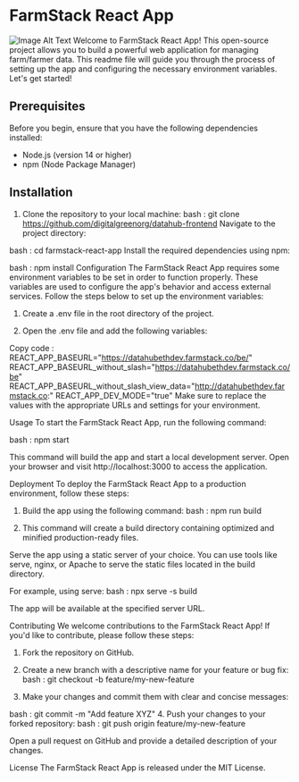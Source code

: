 # FarmStack React App

![Image Alt Text](https://farmstack.co/wp-content/uploads/2021/07/FarmStack-logo.png)
Welcome to FarmStack React App! This open-source project allows you to build a powerful web application for managing farm/farmer data. This readme file will guide you through the process of setting up the app and configuring the necessary environment variables. Let's get started!

## Prerequisites

Before you begin, ensure that you have the following dependencies installed:

- Node.js (version 14 or higher)
- npm (Node Package Manager)

## Installation

1. Clone the repository to your local machine:
   bash : git clone https://github.com/digitalgreenorg/datahub-frontend
   Navigate to the project directory:

bash : cd farmstack-react-app
Install the required dependencies using npm:

bash : npm install
Configuration
The FarmStack React App requires some environment variables to be set in order to function properly. These variables are used to configure the app's behavior and access external services. Follow the steps below to set up the environment variables:

1. Create a .env file in the root directory of the project.

2. Open the .env file and add the following variables:

Copy code :
REACT_APP_BASEURL="https://datahubethdev.farmstack.co/be/"
REACT_APP_BASEURL_without_slash="https://datahubethdev.farmstack.co/be"
REACT_APP_BASEURL_without_slash_view_data="http://datahubethdev.farmstack.co:"
REACT_APP_DEV_MODE="true"
Make sure to replace the values with the appropriate URLs and settings for your environment.

Usage
To start the FarmStack React App, run the following command:

bash : npm start

This command will build the app and start a local development server. Open your browser and visit http://localhost:3000 to access the application.

Deployment
To deploy the FarmStack React App to a production environment, follow these steps:

1. Build the app using the following command:
   bash : npm run build

2. This command will create a build directory containing optimized and minified production-ready files.

Serve the app using a static server of your choice. You can use tools like serve, nginx, or Apache to serve the static files located in the build directory.

For example, using serve:
bash : npx serve -s build

The app will be available at the specified server URL.

Contributing
We welcome contributions to the FarmStack React App! If you'd like to contribute, please follow these steps:

1. Fork the repository on GitHub.
2. Create a new branch with a descriptive name for your feature or bug fix:
   bash : git checkout -b feature/my-new-feature

3. Make your changes and commit them with clear and concise messages:

bash : git commit -m "Add feature XYZ" 4. Push your changes to your forked repository:
bash : git push origin feature/my-new-feature

Open a pull request on GitHub and provide a detailed description of your changes.

License
The FarmStack React App is released under the MIT License.
